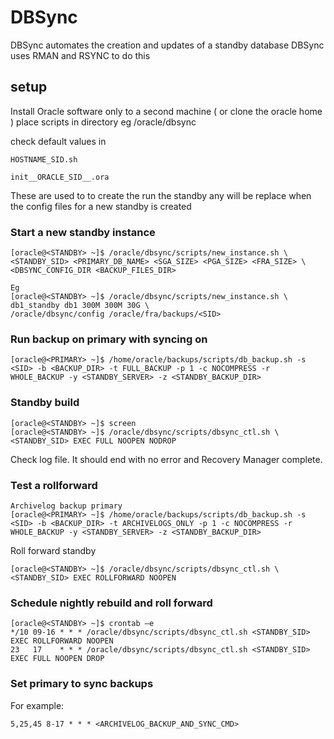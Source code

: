 # DBSync 

DBSync automates the creation and updates of a standby database
DBSync uses RMAN and RSYNC to do this

## setup

Install Oracle software only to a second machine ( or clone the oracle home ) place scripts in directory eg /oracle/dbsync

check default values in 
```
HOSTNAME_SID.sh
```
```
init__ORACLE_SID__.ora
```
These are used to to create the run the standby
any __<name>__ will be replace when the config files for a new standby is created

### Start a new standby instance
```
[oracle@<STANDBY> ~]$ /oracle/dbsync/scripts/new_instance.sh \
<STANDBY_SID> <PRIMARY_DB_NAME> <SGA_SIZE> <PGA_SIZE> <FRA_SIZE> \
<DBSYNC_CONFIG_DIR <BACKUP_FILES_DIR>
 
Eg
[oracle@<STANDBY> ~]$ /oracle/dbsync/scripts/new_instance.sh \
db1_standby db1 300M 300M 30G \
/oracle/dbsync/config /oracle/fra/backups/<SID>
```

### Run backup on primary with syncing on
```
[oracle@<PRIMARY> ~]$ /home/oracle/backups/scripts/db_backup.sh -s <SID> -b <BACKUP_DIR> -t FULL_BACKUP -p 1 -c NOCOMPRESS -r WHOLE_BACKUP -y <STANDBY_SERVER> -z <STANDBY_BACKUP_DIR>
```
### Standby build
```
[oracle@<STANDBY> ~]$ screen
[oracle@<STANDBY> ~]$ /oracle/dbsync/scripts/dbsync_ctl.sh \
<STANDBY_SID> EXEC FULL NOOPEN NODROP
```
Check log file. It should end with no error and Recovery Manager complete.
### Test a rollforward
```
Archivelog backup primary
[oracle@<PRIMARY> ~]$ /home/oracle/backups/scripts/db_backup.sh -s <SID> -b <BACKUP_DIR> -t ARCHIVELOGS_ONLY -p 1 -c NOCOMPRESS -r WHOLE_BACKUP -y <STANDBY_SERVER> -z <STANDBY_BACKUP_DIR>
```
Roll forward standby
```
[oracle@<STANDBY> ~]$ /oracle/dbsync/scripts/dbsync_ctl.sh \
<STANDBY_SID> EXEC ROLLFORWARD NOOPEN
```
### Schedule nightly rebuild and roll forward
```
[oracle@<STANDBY> ~]$ crontab –e
*/10 09-16 * * * /oracle/dbsync/scripts/dbsync_ctl.sh <STANDBY_SID> EXEC ROLLFORWARD NOOPEN
23   17    * * * /oracle/dbsync/scripts/dbsync_ctl.sh <STANDBY_SID> EXEC FULL NOOPEN DROP
``` 
### Set primary to sync backups
For example:
```
5,25,45 8-17 * * * <ARCHIVELOG_BACKUP_AND_SYNC_CMD>
```
